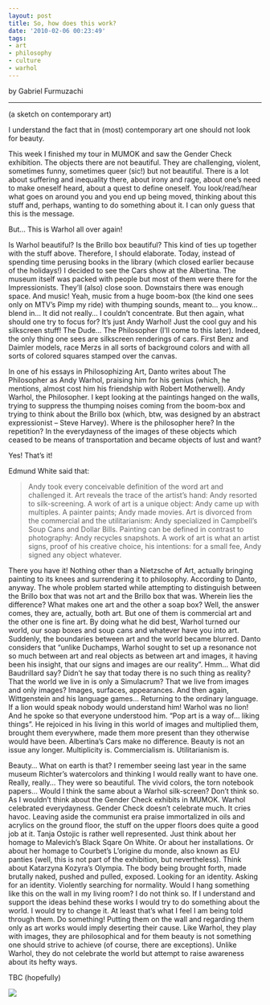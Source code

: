 ```yaml
---
layout: post
title: So, how does this work?
date: '2010-02-06 00:23:49'
tags:
- art
- philosophy
- culture
- warhol
---
```


by Gabriel Furmuzachi 

---
(a sketch on contemporary art) 


I understand the fact that in (most) contemporary art one should not look for beauty.

This week I finished my tour in MUMOK and saw the Gender Check exhibition. The objects there are not beautiful. They are challenging, violent, sometimes funny, sometimes queer (sic!) but not beautiful. There is a lot about suffering and inequality there, about irony and rage, about one’s need to make oneself heard, about a quest to define oneself. You look/read/hear what goes on around you and you end up being moved, thinking about this stuff and, perhaps, wanting to do something about it. I can only guess that this is the message.

But… This is Warhol all over again!

Is Warhol beautiful? Is the Brillo box beautiful? This kind of ties up together with the stuff above. Therefore, I should elaborate. Today, instead of spending time perusing books in the library (which closed earlier because of the holidays!) I decided to see the Cars show at the Albertina. The museum itself was packed with people but most of them were there for the Impressionists. They’ll (also) close soon. Downstairs there was enough space. And music! Yeah, music from a huge boom-box (the kind one sees only on MTV’s Pimp my ride) with thumping sounds, meant to… you know… blend in… It did not really… I couldn’t concentrate. But then again, what should one try to focus for? It’s just Andy Warhol! Just the cool guy and his silkscreen stuff! The Dude… The Philosopher (I’ll come to this later). Indeed, the only thing one sees are silkscreen renderings of cars. First Benz and Daimler models, race Merzs in all sorts of background colors and with all sorts of colored squares stamped over the canvas.

In one of his essays in Philosophizing Art, Danto writes about The Philosopher as Andy Warhol, praising him for his genius (which, he mentions, almost cost him his friendship with Robert Motherwell). Andy Warhol, the Philosopher. I kept looking at the paintings hanged on the walls, trying to suppress the thumping noises coming from the boom-box and trying to think about the Brillo box (which, btw, was designed by an abstract expressionist – Steve Harvey). Where is the philosopher here? In the repetition? In the everydayness of the images of these objects which ceased to be means of transportation and became objects of lust and want?

Yes! That’s it!

Edmund White said that:

>Andy took every conceivable definition of the word art and challenged it. Art reveals the trace of the artist’s hand: Andy resorted to silk-screening. A work of art is a unique object: Andy came up with multiples. A painter paints; Andy made movies. Art is divorced from the commercial and the utilitarianism: Andy specialized in Campbell’s Soup Cans and Dollar Bills. Painting can be defined in contrast to photography: Andy recycles snapshots. A work of art is what an artist signs, proof of his creative choice, his intentions: for a small fee, Andy signed any object whatever.

There you have it! Nothing other than a Nietzsche of Art, actually bringing painting to its knees and surrendering it to philosophy. According to Danto, anyway. The whole problem started while attempting to distinguish between the Brillo box that was not art and the Brillo box that was. Wherein lies the difference? What makes one art and the other a soap box? Well, the answer comes, they are, actually, both art. But one of them is commercial art and the other one is fine art. By doing what he did best, Warhol turned our world, our soap boxes and soup cans and whatever have you into art. Suddenly, the boundaries between art and the world became blurred. Danto considers that “unlike Duchamps, Warhol sought to set up a resonance not so much between art and real objects as between art and images, it having been his insight, that our signs and images are our reality”. Hmm… What did Baudrillard say? Didn’t he say that today there is no such thing as reality? That the world we live in is only a Simulacrum? That we live from images and only images? Images, surfaces, appearances. And then again, Wittgenstein and his language games… Returning to the ordinary language. If a lion would speak nobody would understand him! Warhol was no lion! And he spoke so that everyone understood him. “Pop art is a way of… liking things”. He rejoiced in his living in this world of images and multiplied them, brought them everywhere, made them more present than they otherwise would have been. Albertina’s Cars make no difference. Beauty is not an issue any longer. Multiplicity is. Commercialism is. Utilitarianism is.

Beauty… What on earth is that? I remember seeing last year in the same museum Richter’s watercolors and thinking I would really want to have one. Really, really… They were so beautiful. The vivid colors, the torn notebook papers… Would I think the same about a Warhol silk-screen? Don’t think so. As I wouldn’t think about the Gender Check exhibits in MUMOK. Warhol celebrated everydayness. Gender Check doesn’t celebrate much. It cries havoc. Leaving aside the communist era praise immortalized in oils and acrylics on the ground floor, the stuff on the upper floors does quite a good job at it. Tanja Ostojic is rather well represented. Just think about her homage to Malevich’s Black Sqare On White. Or about her installations. Or about her homage to Courbet’s L’origine du monde, also known as EU panties (well, this is not part of the exhibition, but nevertheless). Think about Katarzyna Kozyra’s Olympia. The body being brought forth, made brutally naked, pushed and pulled, exposed. Looking for an identity. Asking for an identity. Violently searching for normality. Would I hang something like this on the wall in my living room? I do not think so. If I understand and support the ideas behind these works I would try to do something about the world. I would try to change it. At least that’s what I feel I am being told through them. Do something! Putting them on the wall and regarding them only as art works would imply deserting their cause. Like Warhol, they play with images, they are philosophical and for them beauty is not something one should strive to achieve (of course, there are exceptions). Unlike Warhol, they do not celebrate the world but attempt to raise awareness about its hefty ways.

TBC (hopefully)

![](http://lh3.ggpht.com/_8N3MB6ce-Uw/S04W9Z6b7DI/AAAAAAAANNE/VgLogRGvFTA/s800/DSC00165_stitch.jpg)


